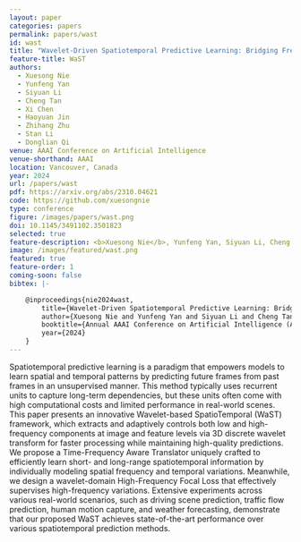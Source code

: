 ```yaml
---
layout: paper
categories: papers
permalink: papers/wast
id: wast
title: "Wavelet-Driven Spatiotemporal Predictive Learning: Bridging Frequency and Time Variations"
feature-title: WaST
authors: 
  - Xuesong Nie
  - Yunfeng Yan
  - Siyuan Li
  - Cheng Tan
  - Xi Chen
  - Haoyuan Jin
  - Zhihang Zhu
  - Stan Li
  - Donglian Qi
venue: AAAI Conference on Artificial Intelligence
venue-shorthand: AAAI
location: Vancouver, Canada
year: 2024
url: /papers/wast
pdf: https://arxiv.org/abs/2310.04621
code: https://github.com/xuesongnie
type: conference
figure: /images/papers/wast.png
doi: 10.1145/3491102.3501823
selected: true
feature-description: <b>Xuesong Nie</b>, Yunfeng Yan, Siyuan Li, Cheng Tan, Xi Chen, Haoyuan Jin, Zhihang Zhu, Stan Li, Donglian Qi
image: /images/featured/wast.png
featured: true
feature-order: 1
coming-soon: false
bibtex: |-

    @inproceedings{nie2024wast,
        title={Wavelet-Driven Spatiotemporal Predictive Learning: Bridging Frequency and Time Variations},
        author={Xuesong Nie and Yunfeng Yan and Siyuan Li and Cheng Tan and Xi Chen and Haoyuan Jin and Zhihang Zhu and Stan Z. Li and Donglian Qi},
        booktitle={Annual AAAI Conference on Artificial Intelligence (AAAI)},
        year={2024}
    }
---
```


Spatiotemporal predictive learning is a paradigm that empowers models to learn spatial and temporal patterns by predicting future frames from past frames in an unsupervised manner. 
This method typically uses recurrent units to capture long-term dependencies, but these units often come with high computational costs and limited performance in real-world scenes. 
This paper presents an innovative Wavelet-based SpatioTemporal (WaST) framework, which extracts and adaptively controls both low and high-frequency components at image and feature levels via 3D discrete wavelet transform for faster processing while maintaining high-quality predictions. 
We propose a Time-Frequency Aware Translator uniquely crafted to efficiently learn short- and long-range spatiotemporal information by individually modeling spatial frequency and temporal variations. 
Meanwhile, we design a wavelet-domain High-Frequency Focal Loss that effectively supervises high-frequency variations. 
Extensive experiments across various real-world scenarios, such as driving scene prediction, traffic flow prediction, human motion capture, and weather forecasting, demonstrate that our proposed WaST achieves state-of-the-art performance over various spatiotemporal prediction methods.
